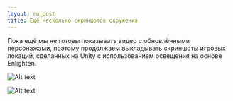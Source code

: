 ```yaml
---
layout: ru_post
title: Ещё несколько скриншотов окружения
---
```


Пока ещё мы не готовы показывать видео с обновлёнными персонажами, поэтому продолжаем выкладывать скриншоты игровых локаций, сделанных на Unity с использованием освещения на основе Enlighten.

![Alt text](http://i.imgur.com/gIv6K0c.jpg)

![Alt text](http://i.imgur.com/rjE1fMi.jpg)